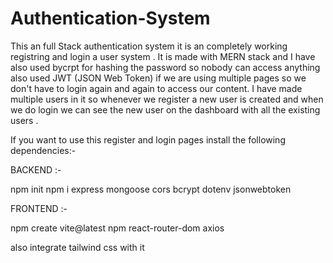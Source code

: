 # Authentication-System

This an full Stack authentication system it is an completely working registring and login a user system . 
It is made with MERN stack and I have also used bycrpt for hashing the password so nobody can access anything also used JWT (JSON Web Token) if we are using multiple pages so we don't have to login again and again to access our content.
I have made multiple users in it so whenever we register a new user is created and when we do login we can see the new user on the dashboard with all the existing users .

If you want to use this register and login pages install the following dependencies:-

BACKEND :-

npm init
npm i express mongoose cors bcrypt dotenv jsonwebtoken

FRONTEND :-

npm create vite@latest
npm react-router-dom axios 

also integrate tailwind css with it
